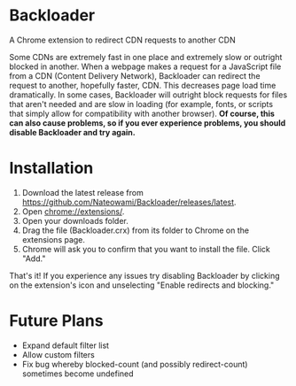 Backloader
==========

A Chrome extension to redirect CDN requests to another CDN

Some CDNs are extremely fast in one place and extremely slow or outright blocked in another. When a webpage makes a request for a JavaScript file from a CDN (Content Delivery Network), Backloader can redirect the request to another, hopefully faster, CDN. This decreases page load time dramatically. In some cases, Backloader will outright block requests for files that aren't needed and are slow in loading (for example, fonts, or scripts that simply allow for compatibility with another browser). **Of course, this can also cause problems, so if you ever experience problems, you should disable Backloader and try again.**

Installation
============

1. Download the latest release from https://github.com/Nateowami/Backloader/releases/latest.
2. Open <a href="chrome://extensions/">chrome://extensions/</a>.
3. Open your downloads folder.
4. Drag the file (Backloader.crx) from its folder to Chrome on the extensions page.
5. Chrome will ask you to confirm that you want to install the file. Click "Add."

That's it! If you experience any issues try disabling Backloader by clicking on the extension's icon and unselecting "Enable redirects and blocking."

Future Plans
============

* Expand default filter list
* Allow custom filters
* Fix bug whereby blocked-count (and possibly redirect-count) sometimes become undefined
